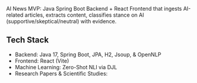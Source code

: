 AI News 
MVP: Java Spring Boot  Backend + React Frontend that ingests AI-related articles, extracts content, classifies stance on AI (supportive/skeptical/neutral) with evidence.

## Tech Stack
- Backend: Java 17, Spring Boot, JPA, H2, Jsoup, & OpenNLP
- Frontend: React (Vite)
- Machine Learning: Zero-Shot NLI via DJL
- Research Papers & Scientific Studies:

  

  
